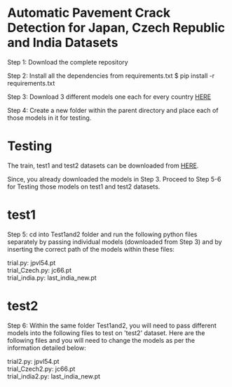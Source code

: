 # Automatic Pavement Crack Detection for Japan, Czech Republic and India Datasets

Step 1: Download the complete repository 

Step 2: Install all the dependencies from requirements.txt
$ pip install -r requirements.txt

Step 3: Download 3 different models one each for every country [HERE](https://drive.google.com/drive/folders/1__WPNp2PFkZf0pbGwnCValb58Mc4DKYD)

Step 4: Create a new folder within the parent directory and place each of those models in it for testing.

# Testing

The train, test1 and test2 datasets can be downloaded from [HERE](https://github.com/sekilab/RoadDamageDetector).

Since, you already downloaded the models in Step 3. Proceed to Step 5-6 for Testing those models on test1 and test2 datasets.

# test1

Step 5: cd into Test1and2 folder and run the following python files separately by passing individual models (downloaded from Step 3) and by inserting the correct path of the models within these files:

trial.py: jpvl54.pt
</br>
trial_Czech.py:  jc66.pt
</br>
trial_india.py: last_india_new.pt

# test2

Step 6: Within the same folder Test1and2, you will need to pass different models into the following files to test on 'test2' dataset. Here are the following files and you will need to change the models as per the information detailed below:

trial2.py: jpvl54.pt
</br>
trial_Czech2.py:  jc66.pt
</br>
trial_india2.py: last_india_new.pt


